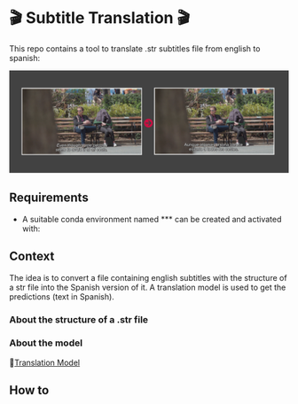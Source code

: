 # 🎬 Subtitle Translation 🎬

This repo contains a tool to translate .str subtitles file from english to spanish:
    
![Sample](https://github.com/Razwand/subtitle_translation/blob/master/images/samples.PNG)

## Requirements
- A suitable conda environment named *** can be created and activated with:


## Context

The idea is to convert a file containing english subtitles with the structure of a str file into the Spanish version of it. A translation model is used to get the predictions (text in Spanish).

### About the structure of a .str file

### About the model

🤗[Translation Model](https://huggingface.co/razwand/opus-mt-en-mul-finetuned_en_sp_translator)

## How to


